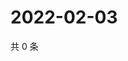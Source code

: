 # 2022-02-03

共 0 条

<!-- BEGIN WEIBO -->
<!-- 最后更新时间 Thu Feb 03 2022 04:12:24 GMT+0800 (China Standard Time) -->

<!-- END WEIBO -->
